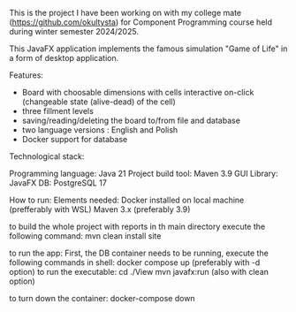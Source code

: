 This is the project I have been working on  with my college mate (https://github.com/okultysta) for Component Programming course held during winter semester 2024/2025.

This JavaFX application implements the famous simulation "Game of Life" in a form of desktop application.

Features:
- Board with choosable dimensions with cells interactive on-click (changeable state (alive-dead) of the cell)
- three fillment levels
- saving/reading/deleting the board to/from file and database
- two language versions : English and Polish
- Docker support for database

Technological stack:

Programming language: Java 21
Project build tool: Maven 3.9
GUI Library: JavaFX
DB: PostgreSQL 17

How to run:
Elements needed:
Docker installed on local machine (prefferably with WSL)
Maven 3.x (preferably 3.9)

to build the whole project with reports in th main directory execute the following command:
mvn clean install site

to run the app:
First, the DB container needs to be running, execute the following commands in shell:
docker compose up (preferably with -d option)
to run the executable:
cd ./View
mvn javafx:run (also with clean option)

to turn down the container:
docker-compose down








